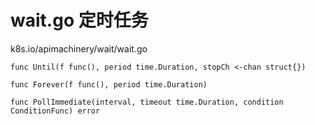# wait.go 定时任务
k8s.io/apimachinery/wait/wait.go
```
func Until(f func(), period time.Duration, stopCh <-chan struct{})

func Forever(f func(), period time.Duration)

func PollImmediate(interval, timeout time.Duration, condition ConditionFunc) error
```
